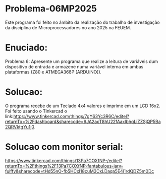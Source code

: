 # Problema-06MP2025
Este programa foi feito no âmbito da realização do trabalho de investigação da disciplina de Microprocessadores no ano 2025 na FEUEM.
# Enuciado:
Problema 6: Apresente um programa que realize a leitura de variáveis dum dispositivo de entrada e
armazene numa variável interna em ambas plataformas (Z80 e ATMEGA368P (ARDUiNO)).

# Solucao:
O programa recebe de um Teclado 4x4 valores e imprime em um LCD 16x2. Foi feito usando o Tinkercad o link:https://www.tinkercad.com/things/7gY63Yc3R6C/editel?returnTo=%2Fdashboard&sharecode=9JA2aoT8hU22fAaxIbhqLiZZSjQP5Ba2QRVktgYu1j0.

# Solucao com monitor serial:
https://www.tinkercad.com/things/13Pa7COXfNP-/editel?returnTo=%2Fthings%2F13Pa7COXfNP-fantabulous-jarv-fulffy&sharecode=tHd55nO-fb5HCxI18cuM3CxLDaqa5E4l1rdQDZ5m0Dc
